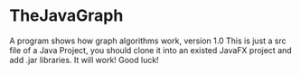 # TheJavaGraph
A program shows how graph algorithms work, version 1.0
This is just a src file of a Java Project, you should clone it into an existed JavaFX project and add .jar libraries. It will work! 
Good luck!
